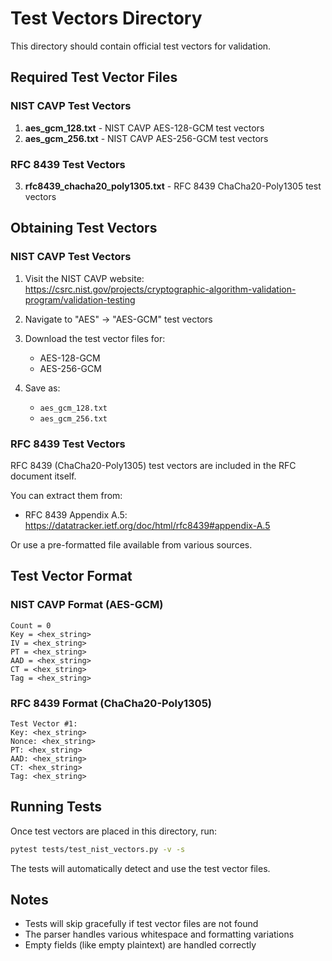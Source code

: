 # Test Vectors Directory

This directory should contain official test vectors for validation.

## Required Test Vector Files

### NIST CAVP Test Vectors

1. **aes_gcm_128.txt** - NIST CAVP AES-128-GCM test vectors
2. **aes_gcm_256.txt** - NIST CAVP AES-256-GCM test vectors

### RFC 8439 Test Vectors

3. **rfc8439_chacha20_poly1305.txt** - RFC 8439 ChaCha20-Poly1305 test vectors

## Obtaining Test Vectors

### NIST CAVP Test Vectors

1. Visit the NIST CAVP website:
   https://csrc.nist.gov/projects/cryptographic-algorithm-validation-program/validation-testing

2. Navigate to "AES" → "AES-GCM" test vectors

3. Download the test vector files for:
   - AES-128-GCM
   - AES-256-GCM

4. Save as:
   - `aes_gcm_128.txt`
   - `aes_gcm_256.txt`

### RFC 8439 Test Vectors

RFC 8439 (ChaCha20-Poly1305) test vectors are included in the RFC document itself.

You can extract them from:
- RFC 8439 Appendix A.5: https://datatracker.ietf.org/doc/html/rfc8439#appendix-A.5

Or use a pre-formatted file available from various sources.

## Test Vector Format

### NIST CAVP Format (AES-GCM)

```
Count = 0
Key = <hex_string>
IV = <hex_string>
PT = <hex_string>
AAD = <hex_string>
CT = <hex_string>
Tag = <hex_string>
```

### RFC 8439 Format (ChaCha20-Poly1305)

```
Test Vector #1:
Key: <hex_string>
Nonce: <hex_string>
PT: <hex_string>
AAD: <hex_string>
CT: <hex_string>
Tag: <hex_string>
```

## Running Tests

Once test vectors are placed in this directory, run:

```bash
pytest tests/test_nist_vectors.py -v -s
```

The tests will automatically detect and use the test vector files.

## Notes

- Tests will skip gracefully if test vector files are not found
- The parser handles various whitespace and formatting variations
- Empty fields (like empty plaintext) are handled correctly

